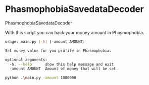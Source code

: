 # PhasmophobiaSavedataDecoder
PhasmophobiaSavedataDecoder

With this script you can hack your money amount in Phasmophobia.

```bash
usage: main.py [-h] [-amount AMOUNT]

Set money value for you profile in Phasmophobia.

optional arguments:
  -h, --help      show this help message and exit
  -amount AMOUNT  Amount of money that will be set.
```

```bash
python .\main.py -amount 1000000
```

